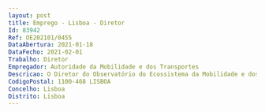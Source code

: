```yaml
--- 
layout: post
title: Emprego - Lisboa - Diretor
Id: 83942
Ref: OE202101/0455
DataAbertura: 2021-01-18
DataFecho: 2021-02-01
Trabalho: Diretor
Empregador: Autoridade da Mobilidade e dos Transportes
Descricao: O Diretor do Observatório do Ecossistema da Mobilidade e dos Transportes, o qual reporta ao Conselho de Administração, tem como missão a organização e gestão da direção, assegurando no desempenho das suas funções, designadamente o cumprimento dos objetivos estratégicos definidos de acordo com as atribuições conferidas à unidade orgânica, no contexto organizacional da AMT, e a direção, gestão e implementação do Observatório da Mobilidade, Preços e Estratégias Empresariais, garantindo o conhecimento do Ecossistema da Mobilidade e dos Transportes que sustente a sua observação e avaliação permanente e rigorosa.
CodigoPostal: 1100-468 LISBOA
Concelho: Lisboa
Distrito: Lisboa
--- 
```

